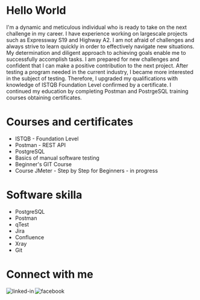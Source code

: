 # Hello World
I'm a dynamic and meticulous individual who is ready to take on the
next challenge in my career. I have experience working on
largescale projects such as Expressway S19 and Highway A2. I am
not afraid of challenges and always strive to learn quickly in order to
effectively navigate new situations. My determination and diligent
approach to achieving goals enable me to successfully accomplish
tasks. I am prepared for new challenges and confident that I can
make a positive contribution to the next project.
After testing a program needed in the current industry, I became
more interested in the subject of testing. Therefore, I upgraded my
qualifications with knowledge of ISTQB Foundation Level confirmed
by a certificate. I continued my education by completing Postman
and PostrgeSQL training courses obtaining certificates.

# Courses and certificates 
- ISTQB - Foundation Level
- Postman - REST API
- PostgreSQL
- Basics of manual software testing
- Beginner's GIT Course
- Course JMeter - Step by Step for Beginners  -  in progress

# Software skilla
- PostgreSQL
- Postman
- qTest
- Jira
- Confluence
- Xray
- Git

# Connect with me
[<img align="left" alt="linked-in" src="https://img.shields.io/badge/linkedin-%230077B5.svg?&style=for-the-badge&logo=linkedin&logoColor=white" />](https://www.linkedin.com/in/martyna-was/)
[<img align="left" alt="facebook" src="https://img.shields.io/badge/facebook-%231877F2.svg?&style=for-the-badge&logo=facebook&logoColor=white" />]( https://www.facebook.com/martyna.was.sciupider)

